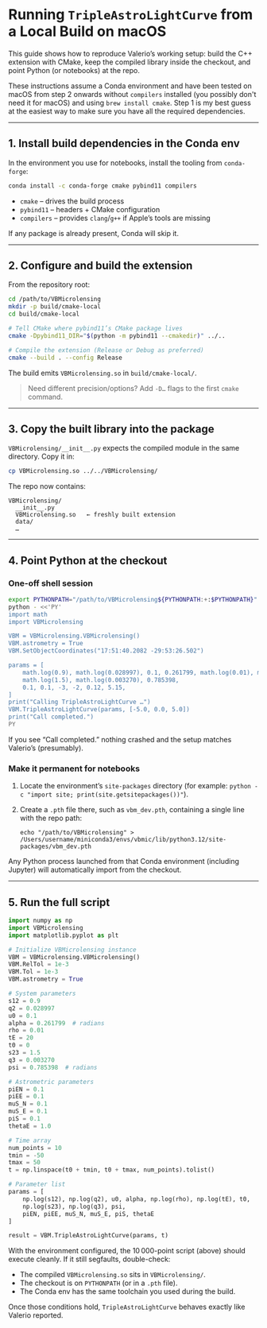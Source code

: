 # Running `TripleAstroLightCurve` from a Local Build on macOS

This guide shows how to reproduce Valerio’s working setup: build the C++ extension with CMake, keep the compiled library inside the checkout, and point Python (or notebooks) at the repo. 

These instructions assume a Conda environment and have been tested on macOS from step 2 onwards without `compilers` installed (you possibly don't need it for macOS) and using `brew install cmake`. Step 1 is my best guess at the easiest way to make sure you have all the required dependencies. 

---

## 1. Install build dependencies in the Conda env

In the environment you use for notebooks, install the tooling from `conda-forge`:

```bash
conda install -c conda-forge cmake pybind11 compilers
```

- `cmake` – drives the build process  
- `pybind11` – headers + CMake configuration  
- `compilers` – provides `clang`/`g++` if Apple’s tools are missing

If any package is already present, Conda will skip it.

---

## 2. Configure and build the extension

From the repository root:

```bash
cd /path/to/VBMicrolensing
mkdir -p build/cmake-local
cd build/cmake-local

# Tell CMake where pybind11’s CMake package lives
cmake -Dpybind11_DIR="$(python -m pybind11 --cmakedir)" ../..

# Compile the extension (Release or Debug as preferred)
cmake --build . --config Release
```

The build emits `VBMicrolensing.so` in `build/cmake-local/`.

> Need different precision/options? Add `-D…` flags to the first `cmake` command.

---

## 3. Copy the built library into the package

`VBMicrolensing/__init__.py` expects the compiled module in the same directory. Copy it in:

```bash
cp VBMicrolensing.so ../../VBMicrolensing/
```

The repo now contains:

```
VBMicrolensing/
  __init__.py
  VBMicrolensing.so   ← freshly built extension
  data/
  …
```

---

## 4. Point Python at the checkout

### One-off shell session

```bash
export PYTHONPATH="/path/to/VBMicrolensing${PYTHONPATH:+:$PYTHONPATH}"
python - <<'PY'
import math
import VBMicrolensing

VBM = VBMicrolensing.VBMicrolensing()
VBM.astrometry = True
VBM.SetObjectCoordinates("17:51:40.2082 -29:53:26.502")

params = [
    math.log(0.9), math.log(0.028997), 0.1, 0.261799, math.log(0.01), math.log(20), 0.0,
    math.log(1.5), math.log(0.003270), 0.785398,
    0.1, 0.1, -3, -2, 0.12, 5.15,
]
print("Calling TripleAstroLightCurve …")
VBM.TripleAstroLightCurve(params, [-5.0, 0.0, 5.0])
print("Call completed.")
PY
```

If you see “Call completed.” nothing crashed and the setup matches Valerio’s (presumably).

### Make it permanent for notebooks

1. Locate the environment’s `site-packages` directory (for example: `python -c "import site; print(site.getsitepackages())"`).
2. Create a `.pth` file there, such as `vbm_dev.pth`, containing a single line with the repo path:

   ```
   echo "/path/to/VBMicrolensing" > /Users/username/miniconda3/envs/vbmic/lib/python3.12/site-packages/vbm_dev.pth
   ```

Any Python process launched from that Conda environment (including Jupyter) will automatically import from the checkout.

---

## 5. Run the full script

```python
import numpy as np
import VBMicrolensing
import matplotlib.pyplot as plt

# Initialize VBMicrolensing instance
VBM = VBMicrolensing.VBMicrolensing()
VBM.RelTol = 1e-3
VBM.Tol = 1e-3
VBM.astrometry = True

# System parameters
s12 = 0.9
q2 = 0.028997
u0 = 0.1
alpha = 0.261799  # radians
rho = 0.01
tE = 20
t0 = 0
s23 = 1.5
q3 = 0.003270
psi = 0.785398  # radians

# Astrometric parameters
piEN = 0.1
piEE = 0.1
muS_N = 0.1
muS_E = 0.1
piS = 0.1
thetaE = 1.0

# Time array
num_points = 10
tmin = -50
tmax = 50
t = np.linspace(t0 + tmin, t0 + tmax, num_points).tolist()

# Parameter list
params = [
    np.log(s12), np.log(q2), u0, alpha, np.log(rho), np.log(tE), t0,
    np.log(s23), np.log(q3), psi,
    piEN, piEE, muS_N, muS_E, piS, thetaE
]

result = VBM.TripleAstroLightCurve(params, t)
```

With the environment configured, the 10 000-point script (above) should execute cleanly. If it still segfaults, double-check:

- The compiled `VBMicrolensing.so` sits in `VBMicrolensing/`.
- The checkout is on `PYTHONPATH` (or in a `.pth` file).
- The Conda env has the same toolchain you used during the build.

Once those conditions hold, `TripleAstroLightCurve` behaves exactly like Valerio reported.
